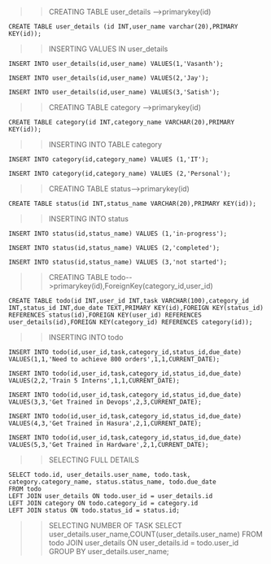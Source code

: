 >>CREATING TABLE user_details -->primarykey(id)

    CREATE TABLE user_details (id INT,user_name varchar(20),PRIMARY KEY(id));

>>INSERTING VALUES IN user_details

    INSERT INTO user_details(id,user_name) VALUES(1,'Vasanth');
    
    INSERT INTO user_details(id,user_name) VALUES(2,'Jay');
    
    INSERT INTO user_details(id,user_name) VALUES(3,'Satish');

>>CREATING TABLE category -->primarykey(id)

    CREATE TABLE category(id INT,category_name VARCHAR(20),PRIMARY KEY(id));
    
>>INSERTING INTO TABLE category

    INSERT INTO category(id,category_name) VALUES (1,'IT');
    
    INSERT INTO category(id,category_name) VALUES (2,'Personal');

>>CREATING TABLE status-->primarykey(id)

    CREATE TABLE status(id INT,status_name VARCHAR(20),PRIMARY KEY(id));
    
>>INSERTING INTO status

    INSERT INTO status(id,status_name) VALUES (1,'in-progress');
    
    INSERT INTO status(id,status_name) VALUES (2,'completed');
    
    INSERT INTO status(id,status_name) VALUES (3,'not started');

>>CREATING TABLE todo-->primarykey(id),ForeignKey(category_id,user_id)

    CREATE TABLE todo(id INT,user_id INT,task VARCHAR(100),category_id INT,status_id INT,due_date TEXT,PRIMARY KEY(id),FOREIGN KEY(status_id) REFERENCES status(id),FOREIGN KEY(user_id) REFERENCES user_details(id),FOREIGN KEY(category_id) REFERENCES category(id));


>>INSERTING INTO todo

    INSERT INTO todo(id,user_id,task,category_id,status_id,due_date) VALUES(1,1,'Need to achieve 800 orders',1,1,CURRENT_DATE);
    
    INSERT INTO todo(id,user_id,task,category_id,status_id,due_date) VALUES(2,2,'Train 5 Interns',1,1,CURRENT_DATE);
    
    INSERT INTO todo(id,user_id,task,category_id,status_id,due_date) VALUES(3,3,'Get Trained in Devops',2,3,CURRENT_DATE);
    
    INSERT INTO todo(id,user_id,task,category_id,status_id,due_date) VALUES(4,3,'Get Trained in Hasura',2,1,CURRENT_DATE);
    
    INSERT INTO todo(id,user_id,task,category_id,status_id,due_date) VALUES(5,3,'Get Trained in Hardware',2,1,CURRENT_DATE);

>>SELECTING FULL DETAILS

    SELECT todo.id, user_details.user_name, todo.task, category.category_name, status.status_name, todo.due_date
    FROM todo 
	LEFT JOIN user_details ON todo.user_id = user_details.id 
	LEFT JOIN category ON todo.category_id = category.id 
	LEFT JOIN status ON todo.status_id = status.id;    

    
    
    

>>SELECTING NUMBER OF TASK
    SELECT user_details.user_name,COUNT(user_details.user_name) FROM
    todo 
    JOIN
    user_details ON user_details.id = todo.user_id GROUP BY user_details.user_name;